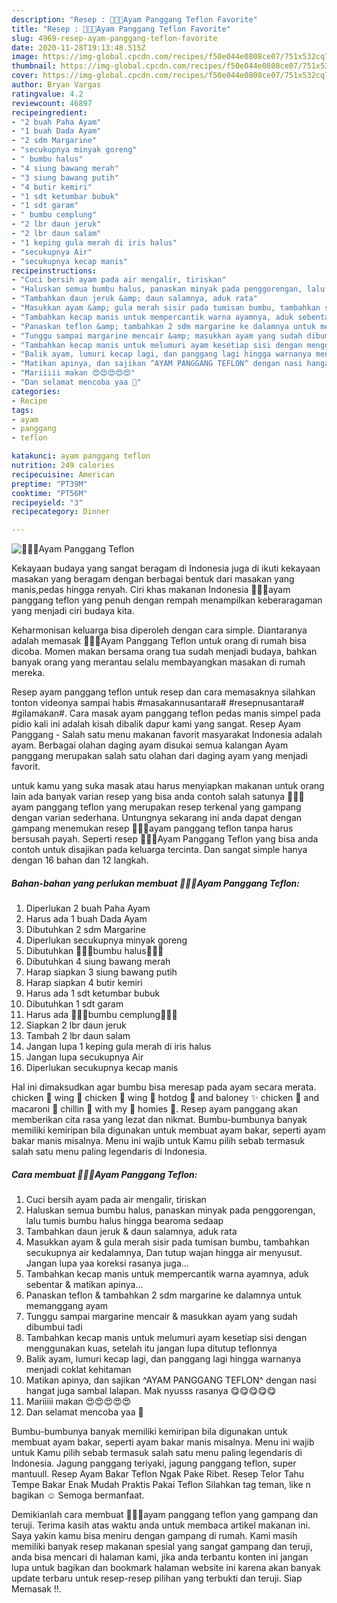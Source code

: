 ```yaml
---
description: "Resep : 🍗🍗🍗Ayam Panggang Teflon Favorite"
title: "Resep : 🍗🍗🍗Ayam Panggang Teflon Favorite"
slug: 4969-resep-ayam-panggang-teflon-favorite
date: 2020-11-28T19:13:48.515Z
image: https://img-global.cpcdn.com/recipes/f50e044e0808ce07/751x532cq70/🍗🍗🍗ayam-panggang-teflon-foto-resep-utama.jpg
thumbnail: https://img-global.cpcdn.com/recipes/f50e044e0808ce07/751x532cq70/🍗🍗🍗ayam-panggang-teflon-foto-resep-utama.jpg
cover: https://img-global.cpcdn.com/recipes/f50e044e0808ce07/751x532cq70/🍗🍗🍗ayam-panggang-teflon-foto-resep-utama.jpg
author: Bryan Vargas
ratingvalue: 4.2
reviewcount: 46897
recipeingredient:
- "2 buah Paha Ayam"
- "1 buah Dada Ayam"
- "2 sdm Margarine"
- "secukupnya minyak goreng"
- " bumbu halus"
- "4 siung bawang merah"
- "3 siung bawang putih"
- "4 butir kemiri"
- "1 sdt ketumbar bubuk"
- "1 sdt garam"
- " bumbu cemplung"
- "2 lbr daun jeruk"
- "2 lbr daun salam"
- "1 keping gula merah di iris halus"
- "secukupnya Air"
- "secukupnya kecap manis"
recipeinstructions:
- "Cuci bersih ayam pada air mengalir, tiriskan"
- "Haluskan semua bumbu halus, panaskan minyak pada penggorengan, lalu tumis bumbu halus hingga bearoma sedaap"
- "Tambahkan daun jeruk &amp; daun salamnya, aduk rata"
- "Masukkan ayam &amp; gula merah sisir pada tumisan bumbu, tambahkan secukupnya air kedalamnya, Dan tutup wajan hingga air menyusut. Jangan lupa yaa koreksi rasanya juga..."
- "Tambahkan kecap manis untuk mempercantik warna ayamnya, aduk sebentar &amp; matikan apinya..."
- "Panaskan teflon &amp; tambahkan 2 sdm margarine ke dalamnya untuk memanggang ayam"
- "Tunggu sampai margarine mencair &amp; masukkan ayam yang sudah dibumbui tadi"
- "Tambahkan kecap manis untuk melumuri ayam kesetiap sisi dengan menggunakan kuas, setelah itu jangan lupa ditutup teflonnya"
- "Balik ayam, lumuri kecap lagi, dan panggang lagi hingga warnanya menjadi coklat kehitaman"
- "Matikan apinya, dan sajikan ^AYAM PANGGANG TEFLON^ dengan nasi hangat juga sambal lalapan. Mak nyusss rasanya 😋😋😋😋😋"
- "Mariiiii makan 😍😍😍😍😍"
- "Dan selamat mencoba yaa 🤗"
categories:
- Recipe
tags:
- ayam
- panggang
- teflon

katakunci: ayam panggang teflon 
nutrition: 249 calories
recipecuisine: American
preptime: "PT39M"
cooktime: "PT56M"
recipeyield: "3"
recipecategory: Dinner

---
```



![🍗🍗🍗Ayam Panggang Teflon](https://img-global.cpcdn.com/recipes/f50e044e0808ce07/751x532cq70/🍗🍗🍗ayam-panggang-teflon-foto-resep-utama.jpg)

Kekayaan budaya yang sangat beragam di Indonesia juga di ikuti kekayaan masakan yang beragam dengan berbagai bentuk dari masakan yang manis,pedas hingga renyah. Ciri khas makanan Indonesia 🍗🍗🍗ayam panggang teflon yang penuh dengan rempah menampilkan keberaragaman yang menjadi ciri budaya kita.


Keharmonisan keluarga bisa diperoleh dengan cara simple. Diantaranya adalah memasak 🍗🍗🍗Ayam Panggang Teflon untuk orang di rumah bisa dicoba. Momen makan bersama orang tua sudah menjadi budaya, bahkan banyak orang yang merantau selalu membayangkan masakan di rumah mereka.

Resep ayam panggang teflon untuk resep dan cara memasaknya silahkan tonton videonya sampai habis #masakannusantara# #resepnusantara# #gilamakan#. Cara masak ayam panggang teflon pedas manis simpel pada pidio kali ini adalah kisah dibalik dapur kami yang sangat. Resep Ayam Panggang - Salah satu menu makanan favorit masyarakat Indonesia adalah ayam. Berbagai olahan daging ayam disukai semua kalangan Ayam panggang merupakan salah satu olahan dari daging ayam yang menjadi favorit.

untuk kamu yang suka masak atau harus menyiapkan makanan untuk orang lain ada banyak varian resep yang bisa anda contoh salah satunya 🍗🍗🍗ayam panggang teflon yang merupakan resep terkenal yang gampang dengan varian sederhana. Untungnya sekarang ini anda dapat dengan gampang menemukan resep 🍗🍗🍗ayam panggang teflon tanpa harus bersusah payah.
Seperti resep 🍗🍗🍗Ayam Panggang Teflon yang bisa anda contoh untuk disajikan pada keluarga tercinta. Dan sangat simple hanya dengan 16 bahan dan 12 langkah.


<!--inarticleads1-->

##### Bahan-bahan yang perlukan membuat 🍗🍗🍗Ayam Panggang Teflon:

1. Diperlukan 2 buah Paha Ayam
1. Harus ada 1 buah Dada Ayam
1. Dibutuhkan 2 sdm Margarine
1. Diperlukan secukupnya minyak goreng
1. Dibutuhkan  🍂🍂🍂bumbu halus🍂🍂🍂
1. Dibutuhkan 4 siung bawang merah
1. Harap siapkan 3 siung bawang putih
1. Harap siapkan 4 butir kemiri
1. Harus ada 1 sdt ketumbar bubuk
1. Dibutuhkan 1 sdt garam
1. Harus ada  🍁🍁🍁bumbu cemplung🍁🍁🍁
1. Siapkan 2 lbr daun jeruk
1. Tambah 2 lbr daun salam
1. Jangan lupa 1 keping gula merah di iris halus
1. Jangan lupa secukupnya Air
1. Diperlukan secukupnya kecap manis


Hal ini dimaksudkan agar bumbu bisa meresap pada ayam secara merata. chicken 🐓 wing 🍗 chicken 🐓 wing 🍗 hotdog 🌭 and baloney ✨ chicken 🐔 and macaroni 🍝 chillin 🥶 with my 🍪 homies 👥. Resep ayam panggang akan memberikan cita rasa yang lezat dan nikmat. Bumbu-bumbunya banyak memiliki kemiripan bila digunakan untuk membuat ayam bakar, seperti ayam bakar manis misalnya. Menu ini wajib untuk Kamu pilih sebab termasuk salah satu menu paling legendaris di Indonesia. 

<!--inarticleads2-->

##### Cara membuat  🍗🍗🍗Ayam Panggang Teflon:

1. Cuci bersih ayam pada air mengalir, tiriskan
1. Haluskan semua bumbu halus, panaskan minyak pada penggorengan, lalu tumis bumbu halus hingga bearoma sedaap
1. Tambahkan daun jeruk &amp; daun salamnya, aduk rata
1. Masukkan ayam &amp; gula merah sisir pada tumisan bumbu, tambahkan secukupnya air kedalamnya, Dan tutup wajan hingga air menyusut. Jangan lupa yaa koreksi rasanya juga...
1. Tambahkan kecap manis untuk mempercantik warna ayamnya, aduk sebentar &amp; matikan apinya...
1. Panaskan teflon &amp; tambahkan 2 sdm margarine ke dalamnya untuk memanggang ayam
1. Tunggu sampai margarine mencair &amp; masukkan ayam yang sudah dibumbui tadi
1. Tambahkan kecap manis untuk melumuri ayam kesetiap sisi dengan menggunakan kuas, setelah itu jangan lupa ditutup teflonnya
1. Balik ayam, lumuri kecap lagi, dan panggang lagi hingga warnanya menjadi coklat kehitaman
1. Matikan apinya, dan sajikan ^AYAM PANGGANG TEFLON^ dengan nasi hangat juga sambal lalapan. Mak nyusss rasanya 😋😋😋😋😋
1. Mariiiii makan 😍😍😍😍😍
1. Dan selamat mencoba yaa 🤗


Bumbu-bumbunya banyak memiliki kemiripan bila digunakan untuk membuat ayam bakar, seperti ayam bakar manis misalnya. Menu ini wajib untuk Kamu pilih sebab termasuk salah satu menu paling legendaris di Indonesia. Jagung panggang teriyaki, jagung panggang teflon, super mantuull. Resep Ayam Bakar Teflon Ngak Pake Ribet. Resep Telor Tahu Tempe Bakar Enak Mudah Praktis Pakai Teflon Silahkan tag teman, like n bagikan ☺ Semoga bermanfaat. 

Demikianlah cara membuat 🍗🍗🍗ayam panggang teflon yang gampang dan teruji. Terima kasih atas waktu anda untuk membaca artikel makanan ini. Saya yakin kamu bisa meniru dengan gampang di rumah. Kami masih memiliki banyak resep makanan spesial yang sangat gampang dan teruji, anda bisa mencari di halaman kami, jika anda terbantu konten ini jangan lupa untuk bagikan dan bookmark halaman website ini karena akan banyak update terbaru untuk resep-resep pilihan yang terbukti dan teruji. Siap Memasak !!. 
